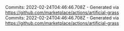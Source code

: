 Commits: 2022-02-24T04:46:46.708Z - Generated via https://github.com/marketplace/actions/artificial-grass
<br>
Commits: 2022-02-24T04:46:46.708Z - Generated via https://github.com/marketplace/actions/artificial-grass
<br>
